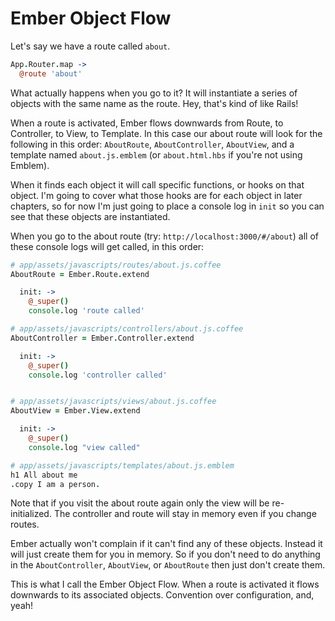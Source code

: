 # Ember Object Flow

Let's say we have a route called `about`.

```coffee
App.Router.map ->
  @route 'about'
```

What actually happens when you go to it? It will instantiate a series of objects with the same name as the route. Hey, that's kind of like Rails!

When a route is activated, Ember flows downwards from Route, to Controller, to View, to Template. In this case our about route will look for the following in this order: `AboutRoute`, `AboutController`, `AboutView`, and a template named `about.js.emblem` (or `about.html.hbs` if you're not using Emblem).

When it finds each object it will call specific functions, or hooks on that object. I'm going to cover what those hooks are for each object in later chapters, so for now I'm just going to place a console log in `init` so you can see that these objects are instantiated.

When you go to the about route (try: `http://localhost:3000/#/about`) all of these console logs will get called, in this order:

```coffee
# app/assets/javascripts/routes/about.js.coffee
AboutRoute = Ember.Route.extend

  init: ->
    @_super()
    console.log 'route called'

# app/assets/javascripts/controllers/about.js.coffee
AboutController = Ember.Controller.extend

  init: ->
    @_super()
    console.log 'controller called'


# app/assets/javascripts/views/about.js.coffee
AboutView = Ember.View.extend

  init: ->
    @_super()
    console.log "view called"

# app/assets/javascripts/templates/about.js.emblem
h1 All about me
.copy I am a person.
```

Note that if you visit the about route again only the view will be re-initialized. The controller and route will stay in memory even if you change routes.

Ember actually won't complain if it can't find any of these objects. Instead it will just create them for you in memory. So if you don't need to do anything in the `AboutController`, `AboutView`, or `AboutRoute` then just don't create them.

This is what I call the Ember Object Flow. When a route is activated it flows downwards to its associated objects. Convention over configuration, and, yeah!
